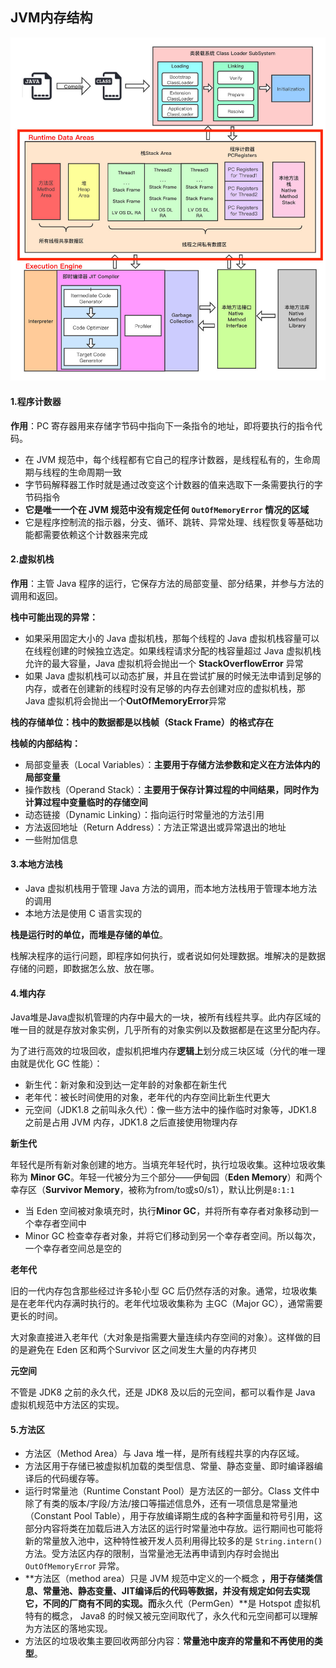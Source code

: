 ## JVM内存结构

![JVM内存结构](..\img\0082zybply1gc6fz21n8kj30u00wpn5v.jpg)

#### 1.程序计数器

**作用**：PC 寄存器用来存储字节码中指向下一条指令的地址，即将要执行的指令代码。

- 在 JVM 规范中，每个线程都有它自己的程序计数器，是线程私有的，生命周期与线程的生命周期一致
- 字节码解释器工作时就是通过改变这个计数器的值来选取下一条需要执行的字节码指令
- **它是唯一一个在 JVM 规范中没有规定任何 `OutOfMemoryError` 情况的区域**
- 它是程序控制流的指示器，分支、循环、跳转、异常处理、线程恢复等基础功能都需要依赖这个计数器来完成

#### 2.虚拟机栈

**作用**：主管 Java 程序的运行，它保存方法的局部变量、部分结果，并参与方法的调用和返回。

**栈中可能出现的异常：**

- 如果采用固定大小的 Java 虚拟机栈，那每个线程的 Java 虚拟机栈容量可以在线程创建的时候独立选定。如果线程请求分配的栈容量超过 Java 虚拟机栈允许的最大容量，Java 虚拟机将会抛出一个 **StackOverflowError** 异常
- 如果 Java 虚拟机栈可以动态扩展，并且在尝试扩展的时候无法申请到足够的内存，或者在创建新的线程时没有足够的内存去创建对应的虚拟机栈，那 Java 虚拟机将会抛出一个**OutOfMemoryError**异常

**栈的存储单位：**栈中的数据都是以**栈帧（Stack Frame）的格式存在**

**栈帧的内部结构：**

- 局部变量表（Local Variables）：**主要用于存储方法参数和定义在方法体内的局部变量**
- 操作数栈（Operand Stack）：**主要用于保存计算过程的中间结果，同时作为计算过程中变量临时的存储空间**
- 动态链接（Dynamic Linking）：指向运行时常量池的方法引用
- 方法返回地址（Return Address）：方法正常退出或异常退出的地址
- 一些附加信息

#### 3.本地方法栈

- Java 虚拟机栈用于管理 Java 方法的调用，而本地方法栈用于管理本地方法的调用
- 本地方法是使用 C 语言实现的

**栈是运行时的单位，而堆是存储的单位**。

栈解决程序的运行问题，即程序如何执行，或者说如何处理数据。堆解决的是数据存储的问题，即数据怎么放、放在哪。

#### 4.堆内存

Java堆是Java虚拟机管理的内存中最大的一块，被所有线程共享。此内存区域的唯一目的就是存放对象实例，几乎所有的对象实例以及数据都是在这里分配内存。

为了进行高效的垃圾回收，虚拟机把堆内存**逻辑上**划分成三块区域（分代的唯一理由就是优化 GC 性能）：

- 新生代：新对象和没到达一定年龄的对象都在新生代
- 老年代：被长时间使用的对象，老年代的内存空间比新生代更大
- 元空间（JDK1.8 之前叫永久代）：像一些方法中的操作临时对象等，JDK1.8 之前是占用 JVM 内存，JDK1.8 之后直接使用物理内存

**新生代**

年轻代是所有新对象创建的地方。当填充年轻代时，执行垃圾收集。这种垃圾收集称为 **Minor GC**。年轻一代被分为三个部分——伊甸园（**Eden Memory**）和两个幸存区（**Survivor Memory**，被称为from/to或s0/s1），默认比例是`8:1:1`

- 当 Eden 空间被对象填充时，执行**Minor GC**，并将所有幸存者对象移动到一个幸存者空间中
- Minor GC 检查幸存者对象，并将它们移动到另一个幸存者空间。所以每次，一个幸存者空间总是空的

**老年代**

旧的一代内存包含那些经过许多轮小型 GC 后仍然存活的对象。通常，垃圾收集是在老年代内存满时执行的。老年代垃圾收集称为 主GC（Major GC），通常需要更长的时间。

大对象直接进入老年代（大对象是指需要大量连续内存空间的对象）。这样做的目的是避免在 Eden 区和两个Survivor 区之间发生大量的内存拷贝

**元空间**

不管是 JDK8 之前的永久代，还是 JDK8 及以后的元空间，都可以看作是 Java 虚拟机规范中方法区的实现。

#### 5.方法区

- 方法区（Method Area）与 Java 堆一样，是所有线程共享的内存区域。
- 方法区用于存储已被虚拟机加载的类型信息、常量、静态变量、即时编译器编译后的代码缓存等。
- 运行时常量池（Runtime Constant Pool）是方法区的一部分。Class 文件中除了有类的版本/字段/方法/接口等描述信息外，还有一项信息是常量池（Constant Pool Table），用于存放编译期生成的各种字面量和符号引用，这部分内容将类在加载后进入方法区的运行时常量池中存放。运行期间也可能将新的常量放入池中，这种特性被开发人员利用得比较多的是 `String.intern()`方法。受方法区内存的限制，当常量池无法再申请到内存时会抛出 `OutOfMemoryErro`r 异常。
- **方法区（method area）只是 JVM 规范中定义的一个概念 **，用于存储类信息、常量池、静态变量、JIT编译后的代码等数据，并没有规定如何去实现它，不同的厂商有不同的实现。而**永久代（PermGen）**是 Hotspot 虚拟机特有的概念， Java8 的时候又被元空间取代了，永久代和元空间都可以理解为方法区的落地实现。
- 方法区的垃圾收集主要回收两部分内容：**常量池中废弃的常量和不再使用的类型**。

